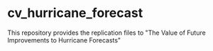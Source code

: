 # cv_hurricane_forecast
This repository provides the replication files to "The Value of Future Improvements to Hurricane Forecasts"
